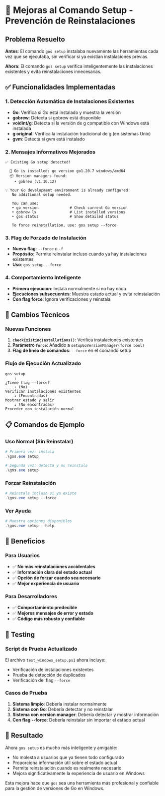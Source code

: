 # 🚀 Mejoras al Comando Setup - Prevención de Reinstalaciones

## Problema Resuelto

**Antes**: El comando `gos setup` instalaba nuevamente las herramientas cada vez que se ejecutaba, sin verificar si ya existían instalaciones previas.

**Ahora**: El comando `gos setup` verifica inteligentemente las instalaciones existentes y evita reinstalaciones innecesarias.

## ✅ Funcionalidades Implementadas

### 1. Detección Automática de Instalaciones Existentes
- **Go**: Verifica si Go está instalado y muestra la versión
- **gobrew**: Detecta si gobrew está disponible
- **voidint/g**: Detecta si la versión de g compatible con Windows está instalada
- **g original**: Verifica la instalación tradicional de g (en sistemas Unix)
- **gvm**: Detecta si gvm está instalado

### 2. Mensajes Informativos Mejorados
```
✅ Existing Go setup detected!

  🐹 Go is installed: go version go1.20.7 windows/amd64
  📦 Version managers found:
    • gobrew (v1.10.12)

💡 Your Go development environment is already configured!
   No additional setup needed.

   You can use:
   • go version              # Check current Go version
   • gobrew ls               # List installed versions
   • gos status              # Show detailed status

   To force reinstallation, use: gos setup --force
```

### 3. Flag de Forzado de Instalación
- **Nuevo flag**: `--force` o `-f`
- **Propósito**: Permite reinstalar incluso cuando ya hay instalaciones existentes
- **Uso**: `gos setup --force`

### 4. Comportamiento Inteligente
- **Primera ejecución**: Instala normalmente si no hay nada
- **Ejecuciones subsecuentes**: Muestra estado actual y evita reinstalación
- **Con flag force**: Ignora verificaciones y reinstala

## 🔧 Cambios Técnicos

### Nuevas Funciones
1. **`checkExistingInstallations()`**: Verifica instalaciones existentes
2. **Parámetro `force`**: Añadido a `setupGoVersionManager(force bool)`
3. **Flag de línea de comandos**: `--force` en el comando setup

### Flujo de Ejecución Actualizado
```
gos setup
    ↓
¿Tiene flag --force?
    ↓ (No)
Verificar instalaciones existentes
    ↓ (Encontradas)
Mostrar estado y salir
    ↓ (No encontradas)
Proceder con instalación normal
```

## 📋 Comandos de Ejemplo

### Uso Normal (Sin Reinstalar)
```powershell
# Primera vez: instala
.\gos.exe setup

# Segunda vez: detecta y no reinstala
.\gos.exe setup
```

### Forzar Reinstalación
```powershell
# Reinstala incluso si ya existe
.\gos.exe setup --force
```

### Ver Ayuda
```powershell
# Muestra opciones disponibles
.\gos.exe setup --help
```

## 🎯 Beneficios

### Para Usuarios
- ✅ **No más reinstalaciones accidentales**
- ✅ **Información clara del estado actual**
- ✅ **Opción de forzar cuando sea necesario**
- ✅ **Mejor experiencia de usuario**

### Para Desarrolladores
- ✅ **Comportamiento predecible**
- ✅ **Mejores mensajes de error y estado**
- ✅ **Código más robusto y confiable**

## 🧪 Testing

### Script de Prueba Actualizado
El archivo `test_windows_setup.ps1` ahora incluye:
- Verificación de instalaciones existentes
- Prueba de detección de duplicados
- Verificación del flag `--force`

### Casos de Prueba
1. **Sistema limpio**: Debería instalar normalmente
2. **Sistema con Go**: Debería detectar y no reinstalar
3. **Sistema con version manager**: Debería detectar y mostrar información
4. **Con flag --force**: Debería reinstalar sin importar el estado actual

## 🚀 Resultado

Ahora `gos setup` es mucho más inteligente y amigable:
- No molesta a usuarios que ya tienen todo configurado
- Proporciona información útil sobre el estado actual
- Permite reinstalación cuando es realmente necesario
- Mejora significativamente la experiencia de usuario en Windows

Esta mejora hace que `gos` sea una herramienta más profesional y confiable para la gestión de versiones de Go en Windows.
